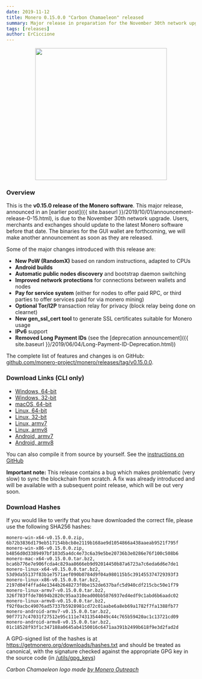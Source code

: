 ```yaml
---
date: 2019-11-12
title: Monero 0.15.0.0 "Carbon Chamaeleon" released
summary: Major release in preparation for the November 30th network upgrade
tags: [releases]
author: ErCiccione
---
```

<div align="center">
<img src="/blog/assets/2019-11-12-monero-0.15-released/CarbonChamaeleon.png" width="350px">
</div>

### Overview

This is the **v0.15.0 release of the Monero software**. This major release, announced in an [earlier post]({{ site.baseurl }}/2019/10/01/announcement-release-0-15.html), is due to the November 30th network upgrade. Users, merchants and exchanges should update to the latest Monero software before that date. The binaries for the GUI wallet are forthcoming, we will make another announcement as soon as they are released.

Some of the major changes introduced with this release are:

- **New PoW (RandomX)** based on random instructions, adapted to CPUs
- **Android builds**
- **Automatic public nodes discovery** and bootstrap daemon switching
- **Improved network protections** for connections between wallets and nodes
- **Pay for service system** (either for nodes to offer paid RPC, or third parties to offer services paid for via monero mining)
- **Optional Tor/I2P** transaction relay for privacy (block relay being done on clearnet)
- **New gen_ssl_cert tool** to generate SSL certificates suitable for Monero usage
- **IPv6** support
- **Removed Long Payment IDs** (see the [deprecation announcement]({{ site.baseurl }}/2019/06/04/Long-Payment-ID-Deprecation.html))

The complete list of features and changes is on GitHub: [github.com/monero-project/monero/releases/tag/v0.15.0.0](https://github.com/monero-project/monero/releases/tag/v0.15.0.0).

### Download Links (CLI only)

- [Windows, 64-bit](https://downloads.getmonero.org/cli/monero-win-x64-v0.15.0.0.zip)
- [Windows, 32-bit](https://downloads.getmonero.org/cli/monero-win-x86-v0.15.0.0.zip)
- [macOS, 64-bit](https://downloads.getmonero.org/cli/monero-mac-x64-v0.15.0.0.tar.bz2)
- [Linux, 64-bit](https://downloads.getmonero.org/cli/monero-linux-x64-v0.15.0.0.tar.bz2)
- [Linux, 32-bit](https://downloads.getmonero.org/cli/monero-linux-x86-v0.15.0.0.tar.bz2)
- [Linux, armv7](https://downloads.getmonero.org/cli/monero-linux-armv7-v0.15.0.0.tar.bz2)
- [Linux, armv8](https://downloads.getmonero.org/cli/monero-linux-armv8-v0.15.0.0.tar.bz2)
- [Android, armv7](https://downloads.getmonero.org/cli/monero-android-armv7-v0.15.0.0.tar.bz2)
- [Android, armv8](https://downloads.getmonero.org/cli/monero-android-armv8-v0.15.0.0.tar.bz2)

You can also compile it from source by yourself. See the [instructions on GitHub](https://github.com/monero-project/monero#compiling-monero-from-source)

**Important note:** This release contains a bug which makes problematic (very slow) to sync the blockchain from scratch. A fix was already introduced and will be available with a subsequent point release, which will be out very soon.

### Download Hashes

If you would like to verify that you have downloaded the correct file, please use the following SHA256 hashes:

```
monero-win-x64-v0.15.0.0.zip, 6b72b3836d179eb517154bbcb8e2119b168ae9d1054866a438aaeab9521f795f
monero-win-x86-v0.15.0.0.zip, b4856d0d3389497bf103d5a4dc4e73c6a39e5be20736b3e0286e76f100c508b6
monero-mac-x64-v0.15.0.0.tar.bz2, bca6b776e7e906fcda4c829aa8666eb9d92014450b87a6723a7c6eda6d6e7de1
monero-linux-x64-v0.15.0.0.tar.bz2, 53d9da55137f83b1e7571aef090b0784d9f04a980115b5c391455374729393f3
monero-linux-x86-v0.15.0.0.tar.bz2, 2197d04f4ffad4e1344b2648273f0be152de637bafc5d940cdf215cbc50e1f79
monero-linux-armv7-v0.15.0.0.tar.bz2, 326f783ffde78694b2820c95aa310ead00bb5876937ed4edf9c1abd6b6aadc02
monero-linux-armv8-v0.15.0.0.tar.bz2, f92f0acbc49076ad57337b5928981cd72c01aabe6a8eb69a1782f7fa1388fb77
monero-android-armv7-v0.15.0.0.tar.bz2, 90f7717c47031f27512e95c111e74313544049c44c765b59420ac1c13721cd09
monero-android-armv8-v0.15.0.0.tar.bz2, 01c18528f93f1c347188a0645ab4150016c6471aa391b2499b618f9e3d2fad2d
```
A GPG-signed list of the hashes is at https://getmonero.org/downloads/hashes.txt and should be treated as canonical, with the signature checked against the appropriate GPG key in the source code (in [/utils/gpg_keys](https://github.com/monero-project/monero/tree/master/utils/gpg_keys))

*Carbon Chamaeleon logo made [by Monero Outreach](https://www.reddit.com/r/Monero/comments/duvs4p/blend_in_the_crowd_with_carbon_chamaeleon_v01500/)*
